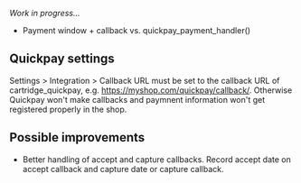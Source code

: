 *Work in progress...*

- Payment window + callback vs. quickpay_payment_handler()

## Quickpay settings

Settings > Integration > Callback URL must be set to the callback URL of cartridge_quickpay, e.g.
https://myshop.com/quickpay/callback/. Otherwise Quickpay won't make callbacks and paymnent information
won't get registered properly in the shop.


## Possible improvements

- Better handling of accept and capture callbacks. Record accept date on accept callback and capture date or capture
callback.